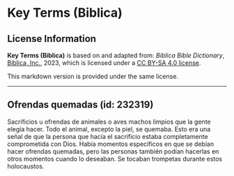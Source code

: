 # Key Terms (Biblica)

## License Information

**Key Terms (Biblica)** is based on and adapted from: _Biblica Bible Dictionary_, [Biblica, Inc.](https://www.biblica.com/), 2023, which is licensed under a [CC BY-SA 4.0 license](https://creativecommons.org/licenses/by-sa/4.0/legalcode.en).

This markdown version is provided under the same license.



--------------------------------

## Ofrendas quemadas (id: 232319)

Sacrificios u ofrendas de animales o aves machos limpios que la gente elegía hacer. Todo el animal, excepto la piel, se quemaba. Esto era una señal de que la persona que hacía el sacrificio estaba completamente comprometida con Dios. Había momentos específicos en que se debían hacer ofrendas quemadas, pero las personas también podían hacerlas en otros momentos cuando lo deseaban. Se tocaban trompetas durante estos holocaustos.


